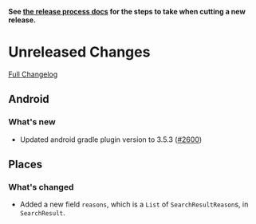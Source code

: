 **See [the release process docs](docs/howtos/cut-a-new-release.md) for the steps to take when cutting a new release.**

# Unreleased Changes

[Full Changelog](https://github.com/mozilla/application-services/compare/v0.51.0...master)

## Android

### What's new

- Updated android gradle plugin version to 3.5.3 ([#2600](https://github.com/mozilla/application-services/pull/2600))

## Places

### What's changed

- Added a new field `reasons`, which is a `List` of `SearchResultReason`s, in `SearchResult`.
